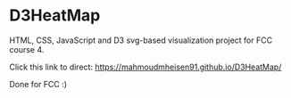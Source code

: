 # D3HeatMap
 HTML, CSS, JavaScript and D3 svg-based visualization project for FCC course 4.

Click this link to direct:
https://mahmoudmheisen91.github.io/D3HeatMap/

Done for FCC :)